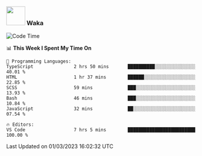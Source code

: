 ### <img src="https://media.giphy.com/media/VgCDAzcKvsR6OM0uWg/giphy.gif" width="50"> Waka

  <!--START_SECTION:waka-->
![Code Time](http://img.shields.io/badge/Code%20Time-1%2C294%20hrs%2012%20mins-blue)

📊 **This Week I Spent My Time On** 

```text
💬 Programming Languages: 
TypeScript               2 hrs 50 mins       ██████████░░░░░░░░░░░░░░░   40.01 % 
HTML                     1 hr 37 mins        ██████░░░░░░░░░░░░░░░░░░░   22.85 % 
SCSS                     59 mins             ███░░░░░░░░░░░░░░░░░░░░░░   13.93 % 
Bash                     46 mins             ███░░░░░░░░░░░░░░░░░░░░░░   10.84 % 
JavaScript               32 mins             ██░░░░░░░░░░░░░░░░░░░░░░░   07.54 % 

🔥 Editors: 
VS Code                  7 hrs 5 mins        █████████████████████████   100.00 % 
```


 Last Updated on 01/03/2023 16:02:32 UTC
<!--END_SECTION:waka-->

